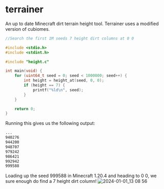 # terrainer
An up to date Minecraft dirt terrain height tool. Terrainer uses a modified version of cubiomes.

```C
//Search the first 1M seeds 7 height dirt columns at 0 0

#include <stdio.h>
#include <stdint.h>

#include "height.c"

int main(void) {
    for (uint64_t seed = 0; seed < 1000000; seed++) {
        int height = height_at(seed, 0, 0);
        if (height == 7) {
            printf("%ld\n", seed);
        }
    }

    return 0;
}
```

Running this gives us the following output:
```bash
...
940276
944200
948707
979242
986421
992942
999588
```

Loading up the seed 999588 in Minecraft 1.20.4 and heading to 0 0, we sure enough do find a 7 height dirt column!
![2024-01-01_13 08 56](https://github.com/ScriptLineStudios/terrainer/assets/85095943/f8aa50f1-b743-4fc5-9dc2-18b09fb49fcd)
